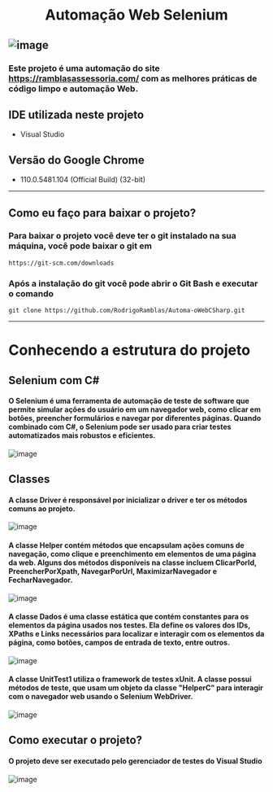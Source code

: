 <h1 align="center">  Automação Web Selenium </h1>

## ![image](https://user-images.githubusercontent.com/50155338/227587087-4a8f23f6-50d4-4bac-b281-e346842215a3.png)


### Este projeto é uma automação do site https://ramblasassessoria.com/ com as melhores práticas de código limpo e automação Web.

## IDE utilizada neste projeto
  * Visual Studio
## Versão do Google Chrome
  * 110.0.5481.104 (Official Build) (32-bit)
  
  ---------------------------------------------------------------------------------------------------------------------
## Como eu faço para baixar o projeto?
### Para baixar o projeto você deve ter o git instalado na sua máquina, você pode baixar o git em 
```
https://git-scm.com/downloads
```
### Após a instalação do git você pode abrir o Git Bash e executar o comando 
```
git clone https://github.com/RodrigoRamblas/Automa-oWebCSharp.git
```
---------------------------------------------------------------------------------------------------------------------

# Conhecendo a estrutura do projeto

## Selenium com C#
#### O Selenium é uma ferramenta de automação de teste de software que permite simular ações do usuário em um navegador web, como clicar em botões, preencher formulários e navegar por diferentes páginas. Quando combinado com C#, o Selenium pode ser usado para criar testes automatizados mais robustos e eficientes.
![image](https://user-images.githubusercontent.com/50155338/227555008-9d534180-bfc1-4b33-b1b3-134b0f1bec7e.png)

## Classes
#### A classe Driver é responsável por inicializar o driver e ter os métodos comuns ao projeto.
![image](https://user-images.githubusercontent.com/50155338/227552430-6111ba61-23b8-4aa0-9655-636adc65c257.png)
#### A classe Helper contém métodos que encapsulam ações comuns de navegação, como clique e preenchimento em elementos de uma página da web. Alguns dos métodos disponíveis na classe incluem ClicarPorId, PreencherPorXpath, NavegarPorUrl, MaximizarNavegador e FecharNavegador.
![image](https://user-images.githubusercontent.com/50155338/227553090-f5b92aa6-8740-4485-91ee-b583ffbb2793.png)
#### A classe Dados é uma classe estática que contém constantes para os elementos da página usados nos testes. Ela define os valores dos IDs, XPaths e Links necessários para localizar e interagir com os elementos da página, como botões, campos de entrada de texto, entre outros.
![image](https://user-images.githubusercontent.com/50155338/227553408-d648f5d9-f93c-4203-98d4-3ad446324c49.png)
#### A classe UnitTest1 utiliza o framework de testes xUnit. A classe possui métodos de teste, que usam um objeto da classe "HelperC" para interagir com o navegador web usando o Selenium WebDriver.
![image](https://user-images.githubusercontent.com/50155338/227553650-9f2da7b2-0268-4cd2-961b-257b789105ee.png)

## Como executar o projeto?
#### O projeto deve ser executado pelo gerenciador de testes do Visual Studio
![image](https://user-images.githubusercontent.com/50155338/227557318-976d524d-c7db-4bb1-b872-9a38efffcda9.png)

